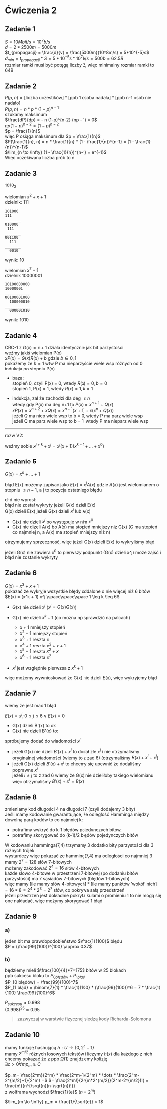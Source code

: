 # Ćwiczenia 2
## Zadanie 1
$S = 10Mbit/s = 10^7b/s$  
$d = 2*2500m = 5000m$  
$t_{propagacji} = \frac{d}{v} = \frac{5000m}{10^8m/s} = 5*10^{-5}s$  
$d_{min} = t_{propagacji}*S = 5*10^{-5}s * 10^7b/s = 500b= 62.5B$  
rozmiar ramki musi być potęgą liczby 2, więc minimalny rozmiar ramki to 64B  

## Zadanie 2
$P(p, n) = [\text{liczba uczestików}] * [\text{ppb 1 osoba nadała}] * [\text{ppb n-1 osób nie nadało}]$  
$P(p, n) = n * p * (1-p)^{n-1}$  
szukamy maksimum  
$\frac{dP}{dp} = - n (1-p)^{n-2} (np - 1) = 0$  
$np(1-p)^{n-2} = (1-p)^{n-2}$  
$p = \frac{1}{n}$  
więc P osiąga maksimum dla $p = \frac{1}{n}$  
$P(\frac{1}{n}, n) = n * \frac{1}{n} * (1 - \frac{1}{n})^{n-1} = (1 - \frac{1}{n})^{n-1}$  
$\lim_{n \to \infty} (1 - \frac{1}{n})^{n-1} = e^{-1}$  
Więc oczekiwana liczba prób to $e$  

## Zadanie 3
$1010_2$  

wielomian $x^2+x+1$  
dzielnik: $111$  
```
101000
111
_______
010000
 111
_______
001100
  111
_______
  0010
```

wynik: 10

wielomian $x^7+1$  
dzielnik $10000001$  

```
10100000000
10000001
___________
00100001000
  100000010
___________
  000001010
```

wynik: 1010


## Zadanie 4
CRC-1 z $G(x) = x+1$ działa identycznie jak bit parzystości  
weźmy jakiś wielomian P(x)  
$xP(x) = G(x)R(x) + b$ gdzie $b \in {0, 1}$  
pokażemy że $b=1$ wtw P ma nieparzyście wiele wsp różnych od 0  
indukcja po stopniu P(x)    
- baza:   
stopień 0, czyli P(x) = 0, wtedy $R(x)=0, b= 0$  
stopień 1, P(x) = 1, wtedy $R(x)=1, b= 1$  

- indukcja, zał że zachodzi dla deg $\leq n$  
wtedy gdy P(x) ma deg n+1 to $P(x) = x^{n+1} + Q(x)$  
$x P(x) = x^{n+2} + x Q(x) = x^{n+1}(x+1) + x(x^n + Q(x))$  
jeżeli Q ma niep wiele wsp to b = 0, wtedy P ma parz wiele wsp  
jeżeli Q ma parz wiele wsp to b = 1, wtedy P ma nieparz wiele wsp  

___
rozw V2:  

weźmy sobie $x^{j+k} + x^j = x^j (x+1) (x^{k-1} + \dots + x^0)$


## Zadanie 5
$G(x) = x^n + \dots + 1$  

błąd E(x) możemy zapisać jako $E(x)=x^j A(x)$ gdzie $A(x)$ jest wielomianem o stopniu $\leq n-1$, a j to pozycja ostatniego błędu  

d-d nie wprost:  
błąd nie został wykryty jeżeli G(x) dzieli E(x)  
G(x) dzieli E(x) jeżeli G(x) dzieli $x^j$ lub A(x)  
- G(x) nie dzieli $x^j$ bo występuje w nim $x^0$  
- G(x) nie dizeli A(x) bo A(x) ma stopień mniejszy niż G(x) (G ma stopień co najmniej n, a A(x) ma stopień mniejszy niż n)     

otrzymujemy sprzeczność, więc jeżeli G(x) dzieli E(x) to wykryliśmy błąd  

jeżeli G(x) nie zawiera $x^0$ to pierwszy podpunkt (G(x) dzieli x^j) może zajść i błąd nie zostanie wykryty  


## Zadanie 6
$G(x) = x^3 + x + 1$  
pokazać że wykryje wszystkie błędy oddalone o nie więcej niż 6 bitów  
$E(x) = (x^k + 1) x^j \space\space\space 1 \leq k \leq 6$
- G(x) nie dzieli $x^j$  ($x^j = G(x) Q(x)$)
- G(x) nie dzieli $x^k + 1$ (co można np sprawdzić na palcach)
  - $x+1$ mniejszy stopień
  - $x^2+1$ mniejszy stopień
  - $x^3+1$ reszta $x$
  - $x^4+1$ reszta $x^2+x+1$
  - $x^5+1$ reszta $x^2+x$
  - $x^6+1$ reszta $x^2$

- $x^j$ jest względnie pierwzsa z $x^k+1$

więc możemy wywnioskować że G(x) nie dzieli $E(x)$, więc wykryjemy błąd

## Zadanie 7
wiemy że jest max 1 błąd

$E(x) = x^j; 0 \leq j \leq 6 \lor E(x) = 0$

- G(x) dzieli B'(x) to ok
- G(x) nie dzieli B'(x) to:   

spróbujemy dodać do wiadomości $x^j$  
- jeżeli G(x) nie dzieli $B'(x)+x^j$   to dodał złe $x^j$ i nie otrzymaliśmy oryginalnej wiadomości (wiemy to z zad 6) (otrzymaliśmy $B(x) + x^i + x^j$)
- jeżeli G(x) dzieli $B'(x)+x^j$ to chcemy się upewnić że dodaliśmy poprawne $x^i$  
jeżeli $i\neq j$ to z zad 6 wiemy że G(x) nie dzieliłoby takiego wielomianu  
więc otrzymaliśmy $B'(x) + x^i = B(x)$  


## Zadanie 8
zmieniamy kod długości 4 na długości 7 (czyli dodajemy 3 bity)  
Jeśli mamy kodowanie gwarantujące, że odległość Hamminga między dowolną parą kodów to co najmniej k:
- potraﬁmy wykryć do k-1 błędów pojedynczych bitów,
- potraﬁmy skorygować do (k-1)/2 błędów pojedynczych bitów

W kodowaniu hamminga(7,4) trzymamy 3 dodatko bity parzystości dla 3 różnych trójek  
wystardczy więc pokazać że hamming(7,4) ma odległości co najmniej 3  
mamy $2^7=128$ słów 7-bitowych  
możemy zakodować $2^4=16$ słów 4-bitowych  
każde słowo 4-bitowe w przestrzeni 7-bitowej (po dodaniu bitów parzystości) ma 7 sąsiadów 7-bitowych (błędów 1-bitowych)  
więc mamy $[\text{ile mamy słów 4-bitowych}]*[\text{ile mamy punktów 'wokół' nich}] = 16*8=2^4*2^3=2^7$ słów, co pokrywa sałą przedstrzeń  
jeżeli przestrzeń jest dokładnie pokryta kulami o promieniu 1 to nie mogą się one nakładać, więc możymy skorygować 1 błąd  

## Zadanie 9
### a)
jeden bit ma prawdopodobieństwo $\frac{1}{100}$ błędu  
$P = (\frac{99}{100})^{100} \approx 0.37$  

### b)
będziemy mieli $\frac{100}{4}*7=175$ bitów w 25 blokach  
ppb sukcesu bloku to $P_{0 błędów} + P_{1 błąd}$  
$P_{0 błędów} = \frac{99}{100}^7$  
$P_{1 błąd} = \binom{7}{1} * \frac{1}{100} * (\frac{99}{100})^6 = 7 * \frac{1}{100} \frac{99}{100}^6$  

$P_{sukcesu} \approx 0.998$  
$(0.998)^{25} \approx 0.95$  

> zazwyczaj w warstwie fizycznej siedzą kody Richarda-Solomona

## Zadanie 10
mamy funkcję hashującą $h: U \to \{0,2^n-1\}$  
mamy $2^{m/2}$ różnych losowych tekstów i liczymy $h(x)$ dla każdego z nich  
chcemy pokazać że z ppb $\Omega(1)$ znajdziemy kolizję  
$\exists c > 0 \forall m p_m \geq C$

$p_m= \frac{2^m}{2^m} * \frac{2^m-1}{2^m} * \dots * \frac{2^m-2^{m/2}+1}{2^m} =$
$=  \frac{2^m!}{2^{m*2^{m/2}}(2^m-2^{m/2})!} = \frac{n!}{n^{\srqt{n}(n-\sqrt{n})!}}  
z wolframa wychodzi $\frac{1}{e}$  ($n = 2^m$)


$\lim_{m \to \infty} p_m = \frac{1}{\sqrt{e}} < 1$  
